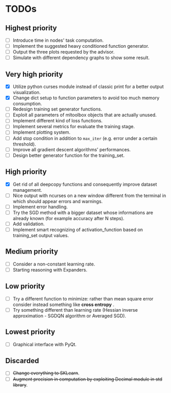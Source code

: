 # TODOs

## Highest priority
- [ ] Introduce time in nodes' task computation.
- [ ] Implement the suggested heavy conditioned function generator.
- [ ] Output the three plots requested by the advisor.
- [ ] Simulate with different dependency graphs to show some result.

## Very high priority
- [x] Utilize python curses module instead of classic print for a better output visualization.
- [x] Change dict setup to function parameters to avoid too much memory consumption.
- [ ] Redesign training set generator functions.
- [ ] Exploit all parameters of mltoolbox objects that are actually unused.
- [ ] Implement different kind of loss functions.
- [ ] Implement several metrics for evaluate the training stage.
- [ ] Implement plotting system.
- [ ] Add stop condition in addition to `max_iter` (e.g. error under a certain threshold).
- [ ] Improve all gradient descent algorithms' performances.
- [ ] Design better generator function for the training_set.

## High priority
- [x] Get rid of all deepcopy functions and consequently improve dataset management.
- [ ] Nice output with ncurses on a new window different from the terminal in which should appear errors and warnings.
- [ ] Implement error handling.
- [ ] Try the SGD method with a bigger dataset whose informations are already known (for example accuracy after N steps).
- [ ] Add validation.
- [ ] Implement smart recognizing of activation_function based on training_set output values.

## Medium priority 
- [ ] Consider a non-constant learning rate.
- [ ] Starting reasoning with Expanders.

## Low priority
- [ ] Try a different function to minimize: rather than mean square error consider instead something like **cross entropy** .
- [ ] Try something different than learning rate (Hessian inverse approximation - SGDQN algorithm or Averaged SGD).

## Lowest priority
- [ ] Graphical interface with PyQt.

## Discarded
- [ ] ~~Change everything to SKLearn~~.
- [ ] ~~Augment precision in computation by exploiting Decimal module in std library~~.